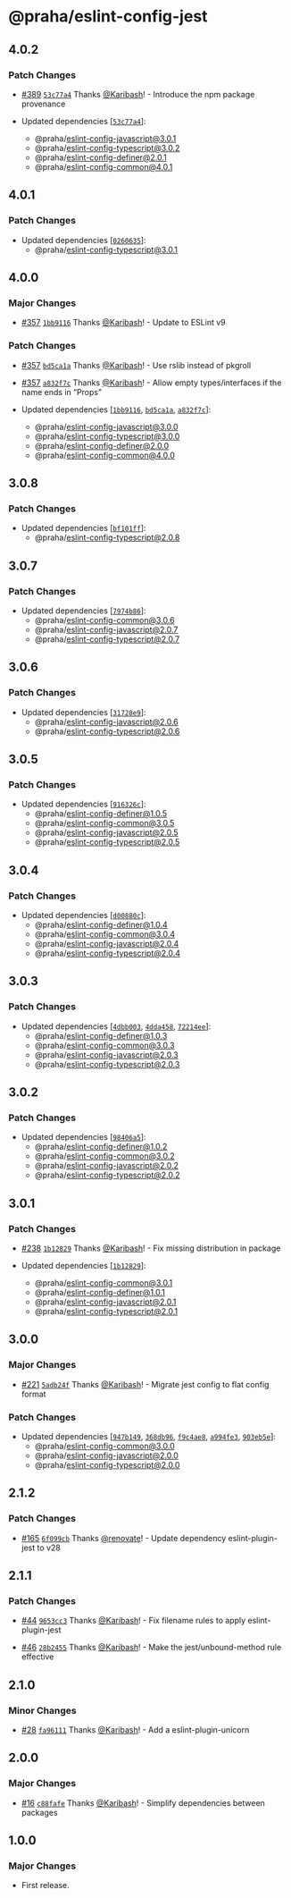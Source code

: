 # @praha/eslint-config-jest

## 4.0.2

### Patch Changes

- [#389](https://github.com/praha-inc/eslint-config/pull/389) [`53c77a4`](https://github.com/praha-inc/eslint-config/commit/53c77a4e696470f757b1eff78d028f5e4ed25c4d) Thanks [@Karibash](https://github.com/Karibash)! - Introduce the npm package provenance

- Updated dependencies [[`53c77a4`](https://github.com/praha-inc/eslint-config/commit/53c77a4e696470f757b1eff78d028f5e4ed25c4d)]:
  - @praha/eslint-config-javascript@3.0.1
  - @praha/eslint-config-typescript@3.0.2
  - @praha/eslint-config-definer@2.0.1
  - @praha/eslint-config-common@4.0.1

## 4.0.1

### Patch Changes

- Updated dependencies [[`0260635`](https://github.com/praha-inc/eslint-config/commit/0260635c7b253ffa4dbc1e8e52b48aa22dc31dcb)]:
  - @praha/eslint-config-typescript@3.0.1

## 4.0.0

### Major Changes

- [#357](https://github.com/praha-inc/eslint-config/pull/357) [`1bb9116`](https://github.com/praha-inc/eslint-config/commit/1bb911687802aeac91e44c2a7dd437f0c1f21cd8) Thanks [@Karibash](https://github.com/Karibash)! - Update to ESLint v9

### Patch Changes

- [#357](https://github.com/praha-inc/eslint-config/pull/357) [`bd5ca1a`](https://github.com/praha-inc/eslint-config/commit/bd5ca1a2ae66e2703f108af40a1985d16bf3e253) Thanks [@Karibash](https://github.com/Karibash)! - Use rslib instead of pkgroll

- [#357](https://github.com/praha-inc/eslint-config/pull/357) [`a832f7c`](https://github.com/praha-inc/eslint-config/commit/a832f7c183118d18b5b4b480708b1cd4c33b25a0) Thanks [@Karibash](https://github.com/Karibash)! - Allow empty types/interfaces if the name ends in “Props”

- Updated dependencies [[`1bb9116`](https://github.com/praha-inc/eslint-config/commit/1bb911687802aeac91e44c2a7dd437f0c1f21cd8), [`bd5ca1a`](https://github.com/praha-inc/eslint-config/commit/bd5ca1a2ae66e2703f108af40a1985d16bf3e253), [`a832f7c`](https://github.com/praha-inc/eslint-config/commit/a832f7c183118d18b5b4b480708b1cd4c33b25a0)]:
  - @praha/eslint-config-javascript@3.0.0
  - @praha/eslint-config-typescript@3.0.0
  - @praha/eslint-config-definer@2.0.0
  - @praha/eslint-config-common@4.0.0

## 3.0.8

### Patch Changes

- Updated dependencies [[`bf101ff`](https://github.com/praha-inc/eslint-config/commit/bf101ff380a17b1a432e9e8641f64ffba2ebc4fe)]:
  - @praha/eslint-config-typescript@2.0.8

## 3.0.7

### Patch Changes

- Updated dependencies [[`7974b86`](https://github.com/praha-inc/eslint-config/commit/7974b868e65a2836de551f2537ea4ddda2ca9f51)]:
  - @praha/eslint-config-common@3.0.6
  - @praha/eslint-config-javascript@2.0.7
  - @praha/eslint-config-typescript@2.0.7

## 3.0.6

### Patch Changes

- Updated dependencies [[`31728e9`](https://github.com/praha-inc/eslint-config/commit/31728e91038b9dc3e6327b27485552c8beaaf0c8)]:
  - @praha/eslint-config-javascript@2.0.6
  - @praha/eslint-config-typescript@2.0.6

## 3.0.5

### Patch Changes

- Updated dependencies [[`916326c`](https://github.com/praha-inc/eslint-config/commit/916326c6fb6a08df327380e9e246a100e673ce2b)]:
  - @praha/eslint-config-definer@1.0.5
  - @praha/eslint-config-common@3.0.5
  - @praha/eslint-config-javascript@2.0.5
  - @praha/eslint-config-typescript@2.0.5

## 3.0.4

### Patch Changes

- Updated dependencies [[`d00880c`](https://github.com/praha-inc/eslint-config/commit/d00880c8d31cadeb0f0cb226d3b51c7cae6ceabe)]:
  - @praha/eslint-config-definer@1.0.4
  - @praha/eslint-config-common@3.0.4
  - @praha/eslint-config-javascript@2.0.4
  - @praha/eslint-config-typescript@2.0.4

## 3.0.3

### Patch Changes

- Updated dependencies [[`4dbb003`](https://github.com/praha-inc/eslint-config/commit/4dbb0036c681fcc04148e472f766066749057777), [`4dda458`](https://github.com/praha-inc/eslint-config/commit/4dda458c10298d2422b6e1cade36b00967360783), [`72214ee`](https://github.com/praha-inc/eslint-config/commit/72214eeb41a7c0c8a1c6448c9f5467af6a6d0aab)]:
  - @praha/eslint-config-definer@1.0.3
  - @praha/eslint-config-common@3.0.3
  - @praha/eslint-config-javascript@2.0.3
  - @praha/eslint-config-typescript@2.0.3

## 3.0.2

### Patch Changes

- Updated dependencies [[`98406a5`](https://github.com/praha-inc/eslint-config/commit/98406a55519afabe55e0a2f2fc5a52c771bd3f4f)]:
  - @praha/eslint-config-definer@1.0.2
  - @praha/eslint-config-common@3.0.2
  - @praha/eslint-config-javascript@2.0.2
  - @praha/eslint-config-typescript@2.0.2

## 3.0.1

### Patch Changes

- [#238](https://github.com/praha-inc/eslint-config/pull/238) [`1b12829`](https://github.com/praha-inc/eslint-config/commit/1b128293ead4aa6dc0d08d7462cf3350590fa5b9) Thanks [@Karibash](https://github.com/Karibash)! - Fix missing distribution in package

- Updated dependencies [[`1b12829`](https://github.com/praha-inc/eslint-config/commit/1b128293ead4aa6dc0d08d7462cf3350590fa5b9)]:
  - @praha/eslint-config-common@3.0.1
  - @praha/eslint-config-definer@1.0.1
  - @praha/eslint-config-javascript@2.0.1
  - @praha/eslint-config-typescript@2.0.1

## 3.0.0

### Major Changes

- [#221](https://github.com/praha-inc/eslint-config/pull/221) [`5adb24f`](https://github.com/praha-inc/eslint-config/commit/5adb24fdfc2e40787f47a99dbe814af5b6300bff) Thanks [@Karibash](https://github.com/Karibash)! - Migrate jest config to flat config format

### Patch Changes

- Updated dependencies [[`947b149`](https://github.com/praha-inc/eslint-config/commit/947b14982278c323152ed3599c8ca78d753e7774), [`368db96`](https://github.com/praha-inc/eslint-config/commit/368db9656f4c992735e9c33195ecca022a7bbea7), [`f9c4ae8`](https://github.com/praha-inc/eslint-config/commit/f9c4ae816b80f56e6e2d12aee5cd4ce56f26ab19), [`a994fe3`](https://github.com/praha-inc/eslint-config/commit/a994fe3c7ff41e4a5ec78a596dec9847a464302c), [`903eb5e`](https://github.com/praha-inc/eslint-config/commit/903eb5e67baa4492450f751d20d3aa048109be35)]:
  - @praha/eslint-config-common@3.0.0
  - @praha/eslint-config-javascript@2.0.0
  - @praha/eslint-config-typescript@2.0.0

## 2.1.2

### Patch Changes

- [#165](https://github.com/praha-inc/eslint-config/pull/165) [`6f099cb`](https://github.com/praha-inc/eslint-config/commit/6f099cb128092069334b24be96bf916bad7dee6c) Thanks [@renovate](https://github.com/apps/renovate)! - Update dependency eslint-plugin-jest to v28

## 2.1.1

### Patch Changes

- [#44](https://github.com/praha-inc/eslint-config/pull/44) [`9653cc3`](https://github.com/praha-inc/eslint-config/commit/9653cc3ecbaf5c5e8aed2d79248c109cf0d229e0) Thanks [@Karibash](https://github.com/Karibash)! - Fix filename rules to apply eslint-plugin-jest

- [#46](https://github.com/praha-inc/eslint-config/pull/46) [`28b2455`](https://github.com/praha-inc/eslint-config/commit/28b2455e81e9c3f94a5f61c1b4e2a1cb81890b15) Thanks [@Karibash](https://github.com/Karibash)! - Make the jest/unbound-method rule effective

## 2.1.0

### Minor Changes

- [#28](https://github.com/praha-inc/eslint-config/pull/28) [`fa96111`](https://github.com/praha-inc/eslint-config/commit/fa96111cac549417400b7d052ce247a2a8c91047) Thanks [@Karibash](https://github.com/Karibash)! - Add a eslint-plugin-unicorn

## 2.0.0

### Major Changes

- [#16](https://github.com/praha-inc/eslint-config/pull/16) [`c88fafe`](https://github.com/praha-inc/eslint-config/commit/c88fafe0d6c3a42b47c7e2c5a10a065e55322aef) Thanks [@Karibash](https://github.com/Karibash)! - Simplify dependencies between packages

## 1.0.0

### Major Changes

- First release.
